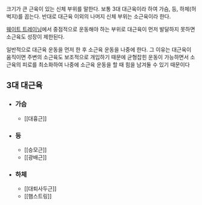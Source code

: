 크기가 큰 근육이 있는 신체 부위를 말한다. 보통 3대 대근육이라 하여 가슴, 등, 하체(허벅지)를 꼽는다. 반대로 대근육 이외의 나머지 신체 부위는 소근육이라 한다.  
  
[웨이트 트레이닝](https://namu.wiki/w/%EC%9B%A8%EC%9D%B4%ED%8A%B8%20%ED%8A%B8%EB%A0%88%EC%9D%B4%EB%8B%9D "웨이트 트레이닝")에서 중점적으로 운동해야 하는 부위로 대근육이 먼저 발달하지 못하면 소근육도 성장이 제한된다.  
  
일반적으로 대근육 운동을 먼저 한 후 소근육 운동을 나중에 한다. 그 이유는 대근육이 움직이면 주변의 소근육도 보조적으로 개입하기 때문에 균형잡힌 운동이 가능하면서 소근육의 피로를 최소화하여 나중에 소근육 운동을 할 때 힘을 남겨둘 수 있기 때문이다
## 3대 대근육
- ### 가슴
	- [[대흉근]]
- ### 등
	- [[승모근]]
	- [[광배근]]
- ### 하체
	- [[대퇴사두근]]
	- [[햄스트링]]
